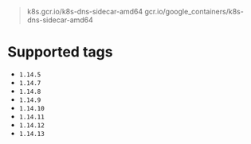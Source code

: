 > k8s.gcr.io/k8s-dns-sidecar-amd64
> gcr.io/google_containers/k8s-dns-sidecar-amd64

# Supported tags
- `1.14.5`
- `1.14.7`
- `1.14.8`
- `1.14.9`
- `1.14.10`
- `1.14.11`
- `1.14.12`
- `1.14.13`